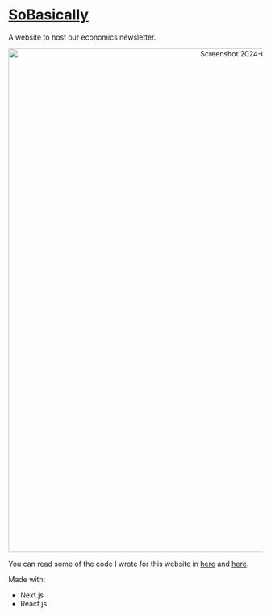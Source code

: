 # [SoBasically](https://sobasically.vercel.app/)
A website to host our economics newsletter.

<p align="center">
  <img width="1000" alt="Screenshot 2024-03-30 at 6 34 01 PM" src="https://github.com/QiyueChen04/sobasically/assets/116856703/52fcd677-c2ad-4666-9f55-39982a5f4da4">
</p>

You can read some of the code I wrote for this website in [here](app) and [here](components). 

Made with:
- Next.js
- React.js
